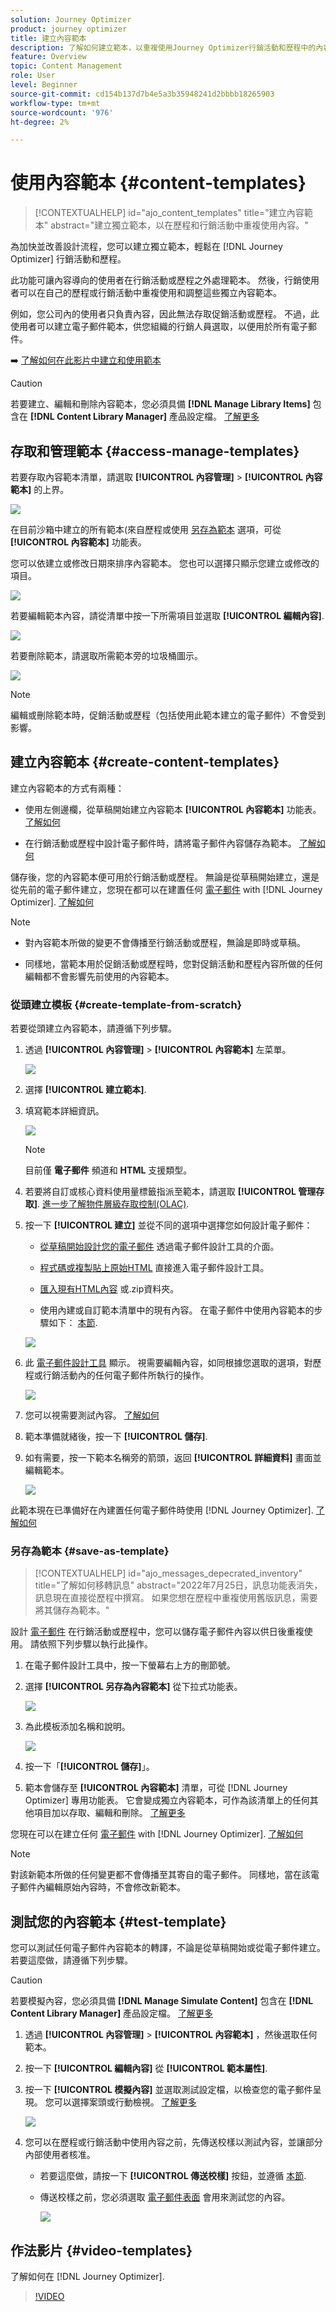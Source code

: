 ```yaml
---
solution: Journey Optimizer
product: journey optimizer
title: 建立內容範本
description: 了解如何建立範本，以重複使用Journey Optimizer行銷活動和歷程中的內容
feature: Overview
topic: Content Management
role: User
level: Beginner
source-git-commit: cd154b137d7b4e5a3b35948241d2bbbb18265903
workflow-type: tm+mt
source-wordcount: '976'
ht-degree: 2%

---
```


# 使用內容範本 {#content-templates}

>[!CONTEXTUALHELP]
>id="ajo_content_templates"
>title="建立內容範本"
>abstract="建立獨立範本，以在歷程和行銷活動中重複使用內容。"

為加快並改善設計流程，您可以建立獨立範本，輕鬆在 [!DNL Journey Optimizer] 行銷活動和歷程。

此功能可讓內容導向的使用者在行銷活動或歷程之外處理範本。 然後，行銷使用者可以在自己的歷程或行銷活動中重複使用和調整這些獨立內容範本。

例如，您公司內的使用者只負責內容，因此無法存取促銷活動或歷程。 不過，此使用者可以建立電子郵件範本，供您組織的行銷人員選取，以便用於所有電子郵件。

➡️ [了解如何在此影片中建立和使用範本](#video-templates)

>[!CAUTION]
>
>若要建立、編輯和刪除內容範本，您必須具備 **[!DNL Manage Library Items]** 包含在 **[!DNL Content Library Manager]** 產品設定檔。 [了解更多](../administration/ootb-product-profiles.md#content-library-manager)

## 存取和管理範本 {#access-manage-templates}

若要存取內容範本清單，請選取 **[!UICONTROL 內容管理]** > **[!UICONTROL 內容範本]** 的上界。

![](assets/content-template-list.png)

在目前沙箱中建立的所有範本(來自歷程或使用 [另存為範本](#save-as-template) 選項，可從 **[!UICONTROL 內容範本]** 功能表。

您可以依建立或修改日期來排序內容範本。 您也可以選擇只顯示您建立或修改的項目。

![](assets/content-template-list-filters.png)

若要編輯範本內容，請從清單中按一下所需項目並選取 **[!UICONTROL 編輯內容]**.

![](assets/content-template-list-edit.png)

若要刪除範本，請選取所需範本旁的垃圾桶圖示。

![](assets/content-template-list-delete.png)

>[!NOTE]
>
>編輯或刪除範本時，促銷活動或歷程（包括使用此範本建立的電子郵件）不會受到影響。

## 建立內容範本 {#create-content-templates}

建立內容範本的方式有兩種：

* 使用左側邊欄，從草稿開始建立內容範本 **[!UICONTROL 內容範本]** 功能表。 [了解如何](#create-template-from-scratch)

* 在行銷活動或歷程中設計電子郵件時，請將電子郵件內容儲存為範本。 [了解如何](#save-as-template)

儲存後，您的內容範本便可用於行銷活動或歷程。 無論是從草稿開始建立，還是從先前的電子郵件建立，您現在都可以在建置任何 [電子郵件](get-started-email-design.md) with [!DNL Journey Optimizer]. [了解如何](email-templates.md)

>[!NOTE]
>
>* 對內容範本所做的變更不會傳播至行銷活動或歷程，無論是即時或草稿。
>
>* 同樣地，當範本用於促銷活動或歷程時，您對促銷活動和歷程內容所做的任何編輯都不會影響先前使用的內容範本。


### 從頭建立模板 {#create-template-from-scratch}

若要從頭建立內容範本，請遵循下列步驟。

1. 透過 **[!UICONTROL 內容管理]** > **[!UICONTROL 內容範本]** 左菜單。

   ![](assets/content-template-list.png)

1. 選擇 **[!UICONTROL 建立範本]**.

1. 填寫範本詳細資訊。

   ![](assets/content-template-details.png)

   >[!NOTE]
   >
   >目前僅 **電子郵件** 頻道和 **HTML** 支援類型。

1. 若要將自訂或核心資料使用量標籤指派至範本，請選取 **[!UICONTROL 管理存取]**. [進一步了解物件層級存取控制(OLAC)](../administration/object-based-access.md).

1. 按一下 **[!UICONTROL 建立]** 並從不同的選項中選擇您如何設計電子郵件：

   * [從草稿開始設計您的電子郵件](content-from-scratch.md) 透過電子郵件設計工具的介面。

   * [程式碼或複製貼上原始HTML](code-content.md) 直接進入電子郵件設計工具。

   * [匯入現有HTML內容](existing-content.md) 或.zip資料夾。

   * 使用內建或自訂範本清單中的現有內容。 在電子郵件中使用內容範本的步驟如下： [本節](email-templates.md).

   ![](assets/content-template-design.png)

1. 此 [電子郵件設計工具](get-started-email-design.md) 顯示。 視需要編輯內容，如同根據您選取的選項，對歷程或行銷活動內的任何電子郵件所執行的操作。

   ![](assets/content-template-designer.png)

1. 您可以視需要測試內容。 [了解如何](#test-template)

1. 範本準備就緒後，按一下 **[!UICONTROL 儲存]**.

1. 如有需要，按一下範本名稱旁的箭頭，返回 **[!UICONTROL 詳細資料]** 畫面並編輯範本。

   ![](assets/content-template-designer-back.png)

此範本現在已準備好在內建置任何電子郵件時使用 [!DNL Journey Optimizer]. [了解如何](email-templates.md)

### 另存為範本 {#save-as-template}

>[!CONTEXTUALHELP]
>id="ajo_messages_depecrated_inventory"
>title="了解如何移轉訊息"
>abstract="2022年7月25日，訊息功能表消失，訊息現在直接從歷程中撰寫。 如果您想在歷程中重複使用舊版訊息，需要將其儲存為範本。"

設計 [電子郵件](get-started-email-design.md) 在行銷活動或歷程中，您可以儲存電子郵件內容以供日後重複使用。 請依照下列步驟以執行此操作。

1. 在電子郵件設計工具中，按一下螢幕右上方的刪節號。

1. 選擇 **[!UICONTROL 另存為內容範本]** 從下拉式功能表。

   ![](assets/email_designer-save-template.png)

1. 為此模板添加名稱和說明。

   ![](assets/email_designer-template-name.png)

1. 按一下「**[!UICONTROL 儲存]**」。

1. 範本會儲存至 **[!UICONTROL 內容範本]** 清單，可從 [!DNL Journey Optimizer] 專用功能表。 它會變成獨立內容範本，可作為該清單上的任何其他項目加以存取、編輯和刪除。 [了解更多](#access-manage-templates)

您現在可以在建立任何 [電子郵件](get-started-email-design.md) with [!DNL Journey Optimizer]. [了解如何](email-templates.md)

>[!NOTE]
>
>對該新範本所做的任何變更都不會傳播至其寄自的電子郵件。 同樣地，當在該電子郵件內編輯原始內容時，不會修改新範本。

## 測試您的內容範本 {#test-template}

您可以測試任何電子郵件內容範本的轉譯，不論是從草稿開始或從電子郵件建立。 若要這麼做，請遵循下列步驟。

>[!CAUTION]
>
>若要模擬內容，您必須具備 **[!DNL Manage Simulate Content]** 包含在 **[!DNL Content Library Manager]** 產品設定檔。 [了解更多](../administration/ootb-product-profiles.md#content-library-manager)

1. 透過 **[!UICONTROL 內容管理]** > **[!UICONTROL 內容範本]** ，然後選取任何範本。

1. 按一下 **[!UICONTROL 編輯內容]** 從 **[!UICONTROL 範本屬性]**.

1. 按一下 **[!UICONTROL 模擬內容]** 並選取測試設定檔，以檢查您的電子郵件呈現。 您可以選擇案頭或行動檢視。 [了解更多](preview.md)

   ![](assets/content-template-stimulate.png)

1. 您可以在歷程或行銷活動中使用內容之前，先傳送校樣以測試內容，並讓部分內部使用者核准。

   * 若要這麼做，請按一下 **[!UICONTROL 傳送校樣]** 按鈕，並遵循 [本節](preview.md#send-proofs).

   * 傳送校樣之前，您必須選取 [電子郵件表面](../configuration/channel-surfaces.md) 會用來測試您的內容。

      ![](assets/content-template-stimulate-proof-surface.png)

## 作法影片 {#video-templates}

了解如何在 [!DNL Journey Optimizer].

>[!VIDEO](https://video.tv.adobe.com/v/3413743/?quality=12)